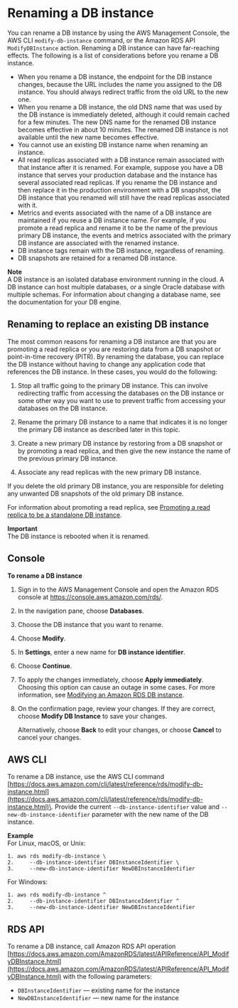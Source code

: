 # Renaming a DB instance<a name="USER_RenameInstance"></a>

 You can rename a DB instance by using the AWS Management Console, the AWS CLI `modify-db-instance` command, or the Amazon RDS API `ModifyDBInstance` action\. Renaming a DB instance can have far\-reaching effects\. The following is a list of considerations before you rename a DB instance\. 
+  When you rename a DB instance, the endpoint for the DB instance changes, because the URL includes the name you assigned to the DB instance\. You should always redirect traffic from the old URL to the new one\.
+  When you rename a DB instance, the old DNS name that was used by the DB instance is immediately deleted, although it could remain cached for a few minutes\. The new DNS name for the renamed DB instance becomes effective in about 10 minutes\. The renamed DB instance is not available until the new name becomes effective\. 
+  You cannot use an existing DB instance name when renaming an instance\. 
+  All read replicas associated with a DB instance remain associated with that instance after it is renamed\. For example, suppose you have a DB instance that serves your production database and the instance has several associated read replicas\. If you rename the DB instance and then replace it in the production environment with a DB snapshot, the DB instance that you renamed will still have the read replicas associated with it\. 
+  Metrics and events associated with the name of a DB instance are maintained if you reuse a DB instance name\. For example, if you promote a read replica and rename it to be the name of the previous primary DB instance, the events and metrics associated with the primary DB instance are associated with the renamed instance\. 
+  DB instance tags remain with the DB instance, regardless of renaming\. 
+  DB snapshots are retained for a renamed DB instance\. 

**Note**  
A DB instance is an isolated database environment running in the cloud\. A DB instance can host multiple databases, or a single Oracle database with multiple schemas\. For information about changing a database name, see the documentation for your DB engine\.

## Renaming to replace an existing DB instance<a name="USER_RenameInstance.RR"></a>

The most common reasons for renaming a DB instance are that you are promoting a read replica or you are restoring data from a DB snapshot or point\-in\-time recovery \(PITR\)\. By renaming the database, you can replace the DB instance without having to change any application code that references the DB instance\. In these cases, you would do the following: 

1. Stop all traffic going to the primary DB instance\. This can involve redirecting traffic from accessing the databases on the DB instance or some other way you want to use to prevent traffic from accessing your databases on the DB instance\. 

1. Rename the primary DB instance to a name that indicates it is no longer the primary DB instance as described later in this topic\. 

1. Create a new primary DB instance by restoring from a DB snapshot or by promoting a read replica, and then give the new instance the name of the previous primary DB instance\. 

1. Associate any read replicas with the new primary DB instance\. 

If you delete the old primary DB instance, you are responsible for deleting any unwanted DB snapshots of the old primary DB instance\. 

For information about promoting a read replica, see [Promoting a read replica to be a standalone DB instance](USER_ReadRepl.md#USER_ReadRepl.Promote)\. 

**Important**  
The DB instance is rebooted when it is renamed\.

## Console<a name="USER_RenameInstance.CON"></a>

**To rename a DB instance**

1. Sign in to the AWS Management Console and open the Amazon RDS console at [https://console\.aws\.amazon\.com/rds/](https://console.aws.amazon.com/rds/)\.

1. In the navigation pane, choose **Databases**\.

1. Choose the DB instance that you want to rename\.

1. Choose **Modify**\.

1. In **Settings**, enter a new name for **DB instance identifier**\.

1. Choose **Continue**\.

1. To apply the changes immediately, choose **Apply immediately**\. Choosing this option can cause an outage in some cases\. For more information, see [Modifying an Amazon RDS DB instance](Overview.DBInstance.Modifying.md)\. 

1. On the confirmation page, review your changes\. If they are correct, choose **Modify DB Instance** to save your changes\. 

   Alternatively, choose **Back** to edit your changes, or choose **Cancel** to cancel your changes\. 

## AWS CLI<a name="USER_RenameInstance.CLI"></a>

To rename a DB instance, use the AWS CLI command [https://docs.aws.amazon.com/cli/latest/reference/rds/modify-db-instance.html](https://docs.aws.amazon.com/cli/latest/reference/rds/modify-db-instance.html)\. Provide the current `--db-instance-identifier` value and `--new-db-instance-identifier` parameter with the new name of the DB instance\. 

**Example**  
For Linux, macOS, or Unix:  

```
1. aws rds modify-db-instance \
2.     --db-instance-identifier DBInstanceIdentifier \
3.     --new-db-instance-identifier NewDBInstanceIdentifier
```
For Windows:  

```
1. aws rds modify-db-instance ^
2.     --db-instance-identifier DBInstanceIdentifier ^
3.     --new-db-instance-identifier NewDBInstanceIdentifier
```

## RDS API<a name="USER_RenameInstance.API"></a>

To rename a DB instance, call Amazon RDS API operation [https://docs.aws.amazon.com/AmazonRDS/latest/APIReference/API_ModifyDBInstance.html](https://docs.aws.amazon.com/AmazonRDS/latest/APIReference/API_ModifyDBInstance.html) with the following parameters:
+ `DBInstanceIdentifier` — existing name for the instance
+ `NewDBInstanceIdentifier` — new name for the instance